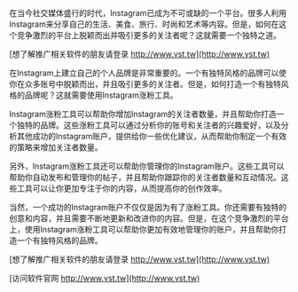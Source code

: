 在当今社交媒体盛行的时代，Instagram已成为不可或缺的一个平台。很多人利用Instagram来分享自己的生活、美食、旅行、时尚和艺术等内容。但是，如何在这个竞争激烈的平台上脱颖而出并吸引更多的关注者呢？这就需要一个独特之道。

[想了解推广相关软件的朋友请登录 http://www.vst.tw](http://www.vst.tw)

在Instagram上建立自己的个人品牌是非常重要的。一个有独特风格的品牌可以使你在众多账号中脱颖而出，并且吸引更多的关注者。但是，如何打造一个有独特风格的品牌呢？这就需要使用Instagram涨粉工具。

Instagram涨粉工具可以帮助你增加Instagram的关注者数量，并且帮助你打造一个独特的品牌。这些涨粉工具可以通过分析你的账号和关注者的兴趣爱好，以及分析其他成功的Instagram账户，提供给你一些优化建议，从而帮助你制定一个有效的策略来增加关注者数量。

另外，Instagram涨粉工具还可以帮助你管理你的Instagram账户。这些工具可以帮助你自动发布和管理你的帖子，并且帮助你跟踪你的关注者数量和互动情况。这些工具可以让你更加专注于你的内容，从而提高你的创作效率。

当然，一个成功的Instagram账户不仅仅是因为有了涨粉工具。你还需要有独特的创意和内容，并且需要不断地更新和改进你的内容。但是，在这个竞争激烈的平台上，使用Instagram涨粉工具可以帮助你更加有效地管理你的账户，并且帮助你打造一个有独特风格的品牌。

[想了解推广相关软件的朋友请登录 http://www.vst.tw](http://www.vst.tw)


[访问软件官网 http://www.vst.tw](http://www.vst.tw)
